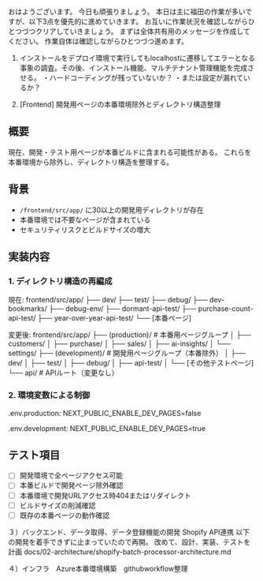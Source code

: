 おはようございます。
今日も頑張りましょう。
本日は主に福田の作業が多いですが、以下3点を優先的に進めていきます。
お互いに作業状況を確認しながらひとつづつクリアしていきましょう。
まずは全体共有用のメッセージを作成してください。
作業自体は確認しながらひとつづつ進めます。

1) インストールをデプロイ環境で実行してもlocalhostに遷移してエラーとなる事象の調査。その後、インストール機能、マルチテナント管理機能を完成させる。
・ハードコーディングが残っていないか？
・または設定が漏れているか？

2) [Frontend] 開発用ページの本番環境除外とディレクトリ構造整理
## 概要

現在、開発・テスト用ページが本番ビルドに含まれる可能性がある。
これらを本番環境から除外し、ディレクトリ構造を整理する。

## 背景

- `/frontend/src/app/` に30以上の開発用ディレクトリが存在
- 本番環境では不要なページが含まれている
- セキュリティリスクとビルドサイズの増大

## 実装内容

### 1. ディレクトリ構造の再編成

現在:
frontend/src/app/
├── dev/
├── test/
├── debug/
├── dev-bookmarks/
├── debug-env/
├── dormant-api-test/
├── purchase-count-api-test/
├── year-over-year-api-test/
└── [本番ページ]

変更後:
frontend/src/app/
├── (production)/           # 本番用ページグループ
│   ├── customers/
│   ├── purchase/
│   ├── sales/
│   ├── ai-insights/
│   └── settings/
├── (development)/          # 開発用ページグループ（本番除外）
│   ├── dev/
│   ├── test/
│   ├── debug/
│   ├── api-test/
│   └── [その他テストページ]
└── api/                    # APIルート（変更なし）

### 2. 環境変数による制御
.env.production:
NEXT_PUBLIC_ENABLE_DEV_PAGES=false

.env.development:
NEXT_PUBLIC_ENABLE_DEV_PAGES=true

## テスト項目

- [ ] 開発環境で全ページアクセス可能
- [ ] 本番ビルドで開発ページ除外確認
- [ ] 本番環境で開発URLアクセス時404またはリダイレクト
- [ ] ビルドサイズの削減確認
- [ ] 既存の本番ページの動作確認

３）バックエンド、データ取得、データ登録機能の開発 Shopify API連携
以下の開発を着手できずに止まっていたので再開。
改めて、設計、実装、テストを計画
docs/02-architecture/shopify-batch-processor-architecture.md

４）インフラ　Azure本番環境構築　githubworkflow整理